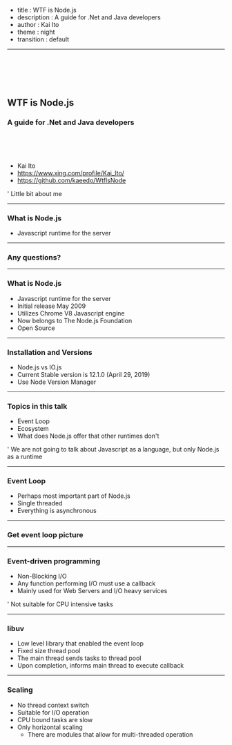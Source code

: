 - title : WTF is Node.js
- description : A guide for .Net and Java developers
- author : Kai Ito
- theme : night
- transition : default

***

<br /><br /><br /><br />

## WTF is Node.js
### A guide for .Net and Java developers

<br /><br /><br />

* Kai Ito
* https://www.xing.com/profile/Kai_Ito/
* https://github.com/kaeedo/WtfIsNode

' Little bit about me

***

### What is Node.js

* Javascript runtime for the server

---

### Any questions?

***

### What is Node.js

* Javascript runtime for the server
* Initial release May 2009
* Utilizes Chrome V8 Javascript engine
* Now belongs to The Node.js Foundation
* Open Source

---

### Installation and Versions

* Node.js vs IO.js
* Current Stable version is 12.1.0 (April 29, 2019)
* Use Node Version Manager

---

### Topics in this talk

* Event Loop
* Ecosystem
* What does Node.js offer that other runtimes don't

' We are not going to talk about Javascript as a language, but only Node.js as a runtime

***

### Event Loop

* Perhaps most important part of Node.js
* Single threaded
* Everything is asynchronous

---

### Get event loop picture

---

### Event-driven programming

* Non-Blocking I/O
* Any function performing I/O must use a callback
* Mainly used for Web Servers and I/O heavy services

' Not suitable for CPU intensive tasks

---

### libuv

* Low level library that enabled the event loop
* Fixed size thread pool
* The main thread sends tasks to thread pool
* Upon completion, informs main thread to execute callback

---

### Scaling

* No thread context switch
* Suitable for I/O operation
* CPU bound tasks are slow
* Only horizontal scaling
  * There are modules that allow for multi-threaded operation
